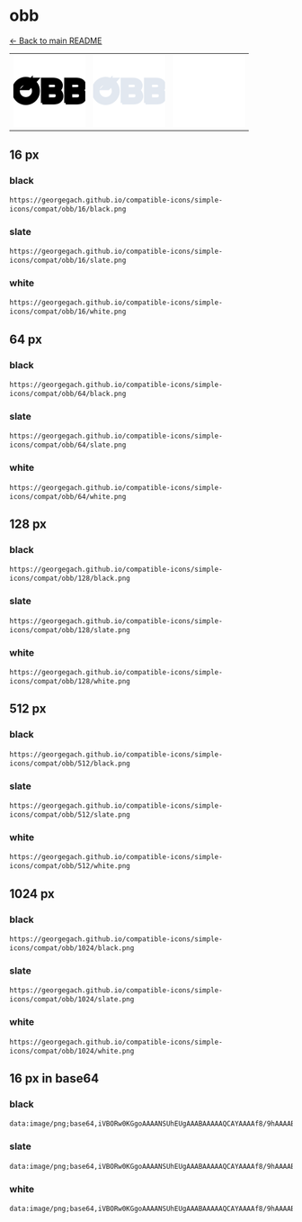 # obb

[← Back to main README](../../README.md)

<table><tr>
  <td><img src="./128/black.png" width="128" alt="obb black icon" /></td>
  <td><img src="./128/slate.png" width="128" alt="obb slate icon" /></td>
  <td><img src="./128/white.png" width="128" alt="obb white icon" /></td>
</tr></table>

## 16 px

### black
```
https://georgegach.github.io/compatible-icons/simple-icons/compat/obb/16/black.png
```

### slate
```
https://georgegach.github.io/compatible-icons/simple-icons/compat/obb/16/slate.png
```

### white
```
https://georgegach.github.io/compatible-icons/simple-icons/compat/obb/16/white.png
```

## 64 px

### black
```
https://georgegach.github.io/compatible-icons/simple-icons/compat/obb/64/black.png
```

### slate
```
https://georgegach.github.io/compatible-icons/simple-icons/compat/obb/64/slate.png
```

### white
```
https://georgegach.github.io/compatible-icons/simple-icons/compat/obb/64/white.png
```

## 128 px

### black
```
https://georgegach.github.io/compatible-icons/simple-icons/compat/obb/128/black.png
```

### slate
```
https://georgegach.github.io/compatible-icons/simple-icons/compat/obb/128/slate.png
```

### white
```
https://georgegach.github.io/compatible-icons/simple-icons/compat/obb/128/white.png
```

## 512 px

### black
```
https://georgegach.github.io/compatible-icons/simple-icons/compat/obb/512/black.png
```

### slate
```
https://georgegach.github.io/compatible-icons/simple-icons/compat/obb/512/slate.png
```

### white
```
https://georgegach.github.io/compatible-icons/simple-icons/compat/obb/512/white.png
```

## 1024 px

### black
```
https://georgegach.github.io/compatible-icons/simple-icons/compat/obb/1024/black.png
```

### slate
```
https://georgegach.github.io/compatible-icons/simple-icons/compat/obb/1024/slate.png
```

### white
```
https://georgegach.github.io/compatible-icons/simple-icons/compat/obb/1024/white.png
```

## 16 px in base64

### black
```
data:image/png;base64,iVBORw0KGgoAAAANSUhEUgAAABAAAAAQCAYAAAAf8/9hAAAABmJLR0QA/wD/AP+gvaeTAAAA0klEQVQ4je3RsUoDURQE0JOsa7FEIooYLWwEUSxsBcv8gb19fiSfYRes7OzsgtgoIoJ/IIiCFoIhKEZtptg2/Q684t03M/fOfTSoo4sSvXlELezjDBtYxgQj9NEJ5wNDnIRf4BPnBa4jrvCDRVxhLwb32IrhLBM+Yg2HrTg9Z6InbKe2gBW8h/yS+i5esQTtCB+wg+Pcf2sxJ/jKjoq8TXOqdrr3cYdbrOMi4r90nkVcxeAtccv6EldDvMQAN9jMEqc4xQGOMvk3xvUf6SZ3gznxD+zpLUPg4ZBYAAAAAElFTkSuQmCC
```

### slate
```
data:image/png;base64,iVBORw0KGgoAAAANSUhEUgAAABAAAAAQCAYAAAAf8/9hAAAABmJLR0QA/wD/AP+gvaeTAAABJklEQVQ4je3SMWqUARiE4Xe+3WR1DW6wWRXWQsEmlt4grY32ll7DTryBJwhWooXHUAstxEYkBJIgEhSzBOP+32shCJaCnT79TDMD//3y/uho9lLXPnw8vvgnuewefN1Khschl4ybyDJkR9kGN1KkO18y5kFW3iVuCSPNseFJpYZnykLcQE4hZ1qXYhkm3bwJfT5DP6RyQeqc8o4wCdwbRy+T2iei7BVeI97SUBCSq8pUPEQhjGMW4ITUUBBMv74y37y+Wu87jSRpAAnGJfFbkhkyAjrhBHKCTsuwT2d79+Dzq/XvoxdFzZXnPws05hAyqCNwiunWT8gKXSt7dDthjzjXnoA7i/nsfirLQAs3xYGuRynekj5N6kbCWeXpbzOq4795jX/FDys3oWMxTN6wAAAAAElFTkSuQmCC
```

### white
```
data:image/png;base64,iVBORw0KGgoAAAANSUhEUgAAABAAAAAQCAYAAAAf8/9hAAAABmJLR0QA/wD/AP+gvaeTAAAA3klEQVQ4je3Ru0qDQRAF4G9/E5R4iRjEC1gJIqTwASzzBvaWgi8SfAo7sRIs7OxsFQut7AVR0EJICAbN2AwhbfocmGJ35lx2lhnGiIhmRNQjYnMaXomINi6xhVX0cYEOllDwjS6O0cYceriqcI2dHB5iIUUqzOMZKzjDGhbxkr2TEhE9vGWiV+ymei0JX1jHe97v4wPL0gWeSil7OMrzaOKZffygmdFHGGQ1qnTvRMQjHrCBmyRHOv8luZECn/hFfXKJrRy8xSnusZ1LHOAcBzjM5EPcjXPmN9bMMDX+AWGER4JmRQDZAAAAAElFTkSuQmCC
```

